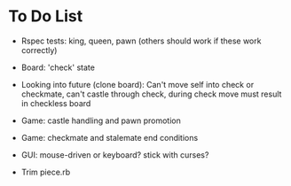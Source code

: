 # To Do List

- Rspec tests: king, queen, pawn (others should work if these work correctly)

- Board: 'check' state

- Looking into future (clone board): Can't move self into check or checkmate, can't castle through check, during check move must result in checkless board

- Game: castle handling and pawn promotion

- Game: checkmate and stalemate end conditions

- GUI: mouse-driven or keyboard?  stick with curses?

- Trim piece.rb
